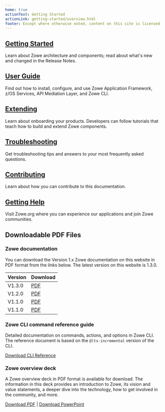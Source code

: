 ```yaml
---
home: true
actionText: Getting Started
actionLink: getting-started/overview.html
footer: Except where otherwise noted, content on this site is licensed under a Creative Commons Attribution 4.0 International license.
---
```


<div class="features">
  <div class="feature">
    <h2><a href="./getting-started/overview.html">Getting Started</a></h2>
    <p>Learn about Zowe architecture and components; read about what's new and changed in the Release Notes.</p>
  </div>
  <div class="feature">
    <h2><a href="./user-guide/installandconfig.html">User Guide</a></h2>
    <p>Find out how to install, configure, and use Zowe Application Framework, z/OS Services, API Mediation Layer, and Zowe CLI.</p>
  </div>
  <div class="feature">
    <h2><a href="./extend/extend-apiml/api-mediation-onboard-overview.html">Extending</a></h2>
    <p>Learn about onboarding your products. Developers can follow tutorials that teach how to build and extend Zowe components.</p>
  </div>
  <div class="feature">
    <h2><a href="./troubleshoot/troubleshooting.html">Troubleshooting</a></h2>
    <p>Get troubleshooting tips and answers to your most frequently asked questions.</p>
  </div>
  <div class="feature">
    <h2><a href="./contribute/contributing.html">Contributing</a></h2>
    <p>Learn about how you can contribute to this documentation.</p>
  </div>
  <div class="feature">
    <h2><a href="https://zowe.org/home/">Getting Help</a></h2>
    <p>Visit Zowe.org where you can experience our applications and join Zowe communities.</p>  
  </div>
</div>

## Downloadable PDF Files

### Zowe documentation

You can download the Version 1.x Zowe documentation on this website in PDF format from the links below. The latest version on this website is 1.3.0.

| Version | Download 
| --- | ---
| V1.3.0 | [PDF](https://zowe.github.io/docs-site/latest/Zowe_Documentation.pdf)
| V1.2.0 | [PDF](./Zowe_Documentation_1.2.0.pdf)
| V1.1.0 | [PDF](./Zowe_Documentation_1.1.0.pdf)
| V1.1.0 | [PDF](./Zowe_Documentation_1.0.0.pdf)

### Zowe CLI command reference guide 

Detailed documentation on commands, actions, and options in Zowe CLI. The reference document is based on the `@lts-incremental` version of the CLI.

<p class="action"><a href="https://zowe.github.io/docs-site/latest/CLIReference_Zowe.pdf" class="nav-link action-button"> <span>Download CLI Reference</span></a></p>

### Zowe overview deck

A Zowe overview deck in PDF format is available for download. The information in this deck provides an introduction to Zowe, its vision and value statements, a deeper dive into the technology, how to get involved in the community, and more. 

[Download PDF](Zowe_Overview.pdf)  |  [Download PowerPoint](https://ibm.box.com/s/1l34h38at1fgvmy1ghtu09owdhewx1sm)
